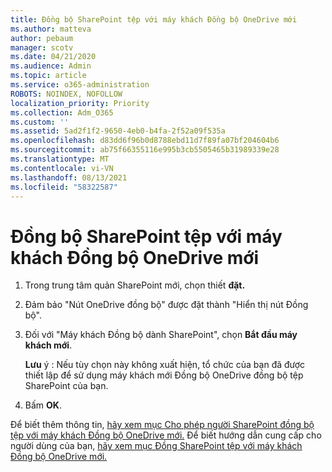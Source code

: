 ```yaml
---
title: Đồng bộ SharePoint tệp với máy khách Đồng bộ OneDrive mới
ms.author: matteva
author: pebaum
manager: scotv
ms.date: 04/21/2020
ms.audience: Admin
ms.topic: article
ms.service: o365-administration
ROBOTS: NOINDEX, NOFOLLOW
localization_priority: Priority
ms.collection: Adm_O365
ms.custom: ''
ms.assetid: 5ad2f1f2-9650-4eb0-b4fa-2f52a09f535a
ms.openlocfilehash: d83dd6f96b0d8788ebd11d7f89fa07bf204604b6
ms.sourcegitcommit: ab75f66355116e995b3cb5505465b31989339e28
ms.translationtype: MT
ms.contentlocale: vi-VN
ms.lasthandoff: 08/13/2021
ms.locfileid: "58322587"
---
```

# <a name="sync-sharepoint-files-with-the-new-onedrive-sync-client"></a>Đồng bộ SharePoint tệp với máy khách Đồng bộ OneDrive mới

1. Trong trung tâm quản SharePoint mới, chọn thiết **đặt.**
    
2. Đảm bảo "Nút OneDrive đồng bộ" được đặt thành "Hiển thị nút Đồng bộ".
    
3. Đối với "Máy khách Đồng bộ dành SharePoint", chọn **Bắt đầu máy khách mới**.
    
    **Lưu** ý : Nếu tùy chọn này không xuất hiện, tổ chức của bạn đã được thiết lập để sử dụng máy khách mới Đồng bộ OneDrive đồng bộ tệp SharePoint của bạn. 
  
4. Bấm **OK**.
    
Để biết thêm thông tin, [hãy xem mục Cho phép người SharePoint đồng bộ tệp với máy khách Đồng bộ OneDrive mới.](https://go.microsoft.com/fwlink/?linkid=866433) Để biết hướng dẫn cung cấp cho người dùng của bạn, [hãy xem mục Đồng SharePoint tệp với máy khách Đồng bộ OneDrive mới.](https://go.microsoft.com/fwlink/?linkid=866427)
  

